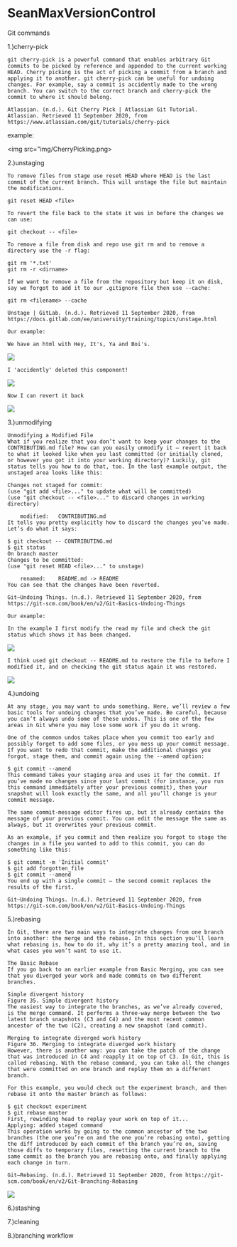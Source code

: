 # SeanMaxVersionControl

Git commands

1.)cherry-pick

    git cherry-pick is a powerful command that enables arbitrary Git commits to be picked by reference and appended to the current working HEAD. Cherry picking is the act of picking a commit from a branch and applying it to another. git cherry-pick can be useful for undoing changes. For example, say a commit is accidently made to the wrong branch. You can switch to the correct branch and cherry-pick the commit to where it should belong.

    Atlassian. (n.d.). Git Cherry Pick | Atlassian Git Tutorial. Atlassian. Retrieved 11 September 2020, from https://www.atlassian.com/git/tutorials/cherry-pick

example:

<img src="img/CherryPicking.png>

2.)unstaging

    To remove files from stage use reset HEAD where HEAD is the last commit of the current branch. This will unstage the file but maintain the modifications.

    git reset HEAD <file>

    To revert the file back to the state it was in before the changes we can use:

    git checkout -- <file>

    To remove a file from disk and repo use git rm and to remove a directory use the -r flag:

    git rm '*.txt'
    git rm -r <dirname>

    If we want to remove a file from the repository but keep it on disk, say we forgot to add it to our .gitignore file then use --cache:

    git rm <filename> --cache

    Unstage | GitLab. (n.d.). Retrieved 11 September 2020, from https://docs.gitlab.com/ee/university/training/topics/unstage.html

    Our example:

    We have an html with Hey, It's, Ya and Boi's.
<img src="/img/unstaging1.png" />

    I 'accidently' deleted this component!
<img src="/img/unstaging2.png" />

    Now I can revert it back
<img src="/img/unstaging3.png" />

3.)unmodifying

    Unmodifying a Modified File
    What if you realize that you don’t want to keep your changes to the CONTRIBUTING.md file? How can you easily unmodify it — revert it back to what it looked like when you last committed (or initially cloned, or however you got it into your working directory)? Luckily, git status tells you how to do that, too. In the last example output, the unstaged area looks like this:

    Changes not staged for commit:
    (use "git add <file>..." to update what will be committed)
    (use "git checkout -- <file>..." to discard changes in working directory)

        modified:   CONTRIBUTING.md
    It tells you pretty explicitly how to discard the changes you’ve made. Let’s do what it says:

    $ git checkout -- CONTRIBUTING.md
    $ git status
    On branch master
    Changes to be committed:
    (use "git reset HEAD <file>..." to unstage)

        renamed:    README.md -> README
    You can see that the changes have been reverted.

    Git—Undoing Things. (n.d.). Retrieved 11 September 2020, from https://git-scm.com/book/en/v2/Git-Basics-Undoing-Things

    Our example:

    In the example I first modify the read my file and check the git status which shows it has been changed.

<img src="img\gitunmodify1.png">

    I think used git checkout -- README.md to restore the file to before I modified it, and on checking the git status again it was restored.

<img src="img\gitmodify2.png">

4.)undoing

    At any stage, you may want to undo something. Here, we’ll review a few basic tools for undoing changes that you’ve made. Be careful, because you can’t always undo some of these undos. This is one of the few areas in Git where you may lose some work if you do it wrong.

    One of the common undos takes place when you commit too early and possibly forget to add some files, or you mess up your commit message. If you want to redo that commit, make the additional changes you forgot, stage them, and commit again using the --amend option:

    $ git commit --amend
    This command takes your staging area and uses it for the commit. If you’ve made no changes since your last commit (for instance, you run this command immediately after your previous commit), then your snapshot will look exactly the same, and all you’ll change is your commit message.

    The same commit-message editor fires up, but it already contains the message of your previous commit. You can edit the message the same as always, but it overwrites your previous commit.

    As an example, if you commit and then realize you forgot to stage the changes in a file you wanted to add to this commit, you can do something like this:

    $ git commit -m 'Initial commit'
    $ git add forgotten_file
    $ git commit --amend
    You end up with a single commit — the second commit replaces the results of the first.

    Git—Undoing Things. (n.d.). Retrieved 11 September 2020, from https://git-scm.com/book/en/v2/Git-Basics-Undoing-Things


5.)rebasing

    In Git, there are two main ways to integrate changes from one branch into another: the merge and the rebase. In this section you’ll learn what rebasing is, how to do it, why it’s a pretty amazing tool, and in what cases you won’t want to use it.

    The Basic Rebase
    If you go back to an earlier example from Basic Merging, you can see that you diverged your work and made commits on two different branches.

    Simple divergent history
    Figure 35. Simple divergent history
    The easiest way to integrate the branches, as we’ve already covered, is the merge command. It performs a three-way merge between the two latest branch snapshots (C3 and C4) and the most recent common ancestor of the two (C2), creating a new snapshot (and commit).

    Merging to integrate diverged work history
    Figure 36. Merging to integrate diverged work history
    However, there is another way: you can take the patch of the change that was introduced in C4 and reapply it on top of C3. In Git, this is called rebasing. With the rebase command, you can take all the changes that were committed on one branch and replay them on a different branch.

    For this example, you would check out the experiment branch, and then rebase it onto the master branch as follows:

    $ git checkout experiment
    $ git rebase master
    First, rewinding head to replay your work on top of it...
    Applying: added staged command
    This operation works by going to the common ancestor of the two branches (the one you’re on and the one you’re rebasing onto), getting the diff introduced by each commit of the branch you’re on, saving those diffs to temporary files, resetting the current branch to the same commit as the branch you are rebasing onto, and finally applying each change in turn.

    Git—Rebasing. (n.d.). Retrieved 11 September 2020, from https://git-scm.com/book/en/v2/Git-Branching-Rebasing

<img src="img\rebasing.png">

6.)stashing

7.)cleaning

8.)branching workflow
